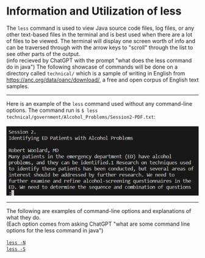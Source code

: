 # Information and Utilization of less
The `less` command is used to view Java source code files, log files, or any other text-based files in the terminal and 
is best used when there are a lot of files to be viewed. The terminal will display one screen worth of info and can be traversed 
through with the arrow keys to "scroll" through the list to see other parts of the output.  
(info recieved by ChatGPT with the prompt "what does the less command do in java")
The following showcase of commands will be done on a directory called `technical/` which is a sample of writing in English 
from https://anc.org/data/oanc/download/, a free and open corpus of English text samples.  

---
Here is an example of the `less` command used without any command-line options. The command run is `$ less technical/government/Alcohol_Problems/Session2-PDF.txt`:  
\
![sa](lab3_less.png)

---
The following are examples of command-line options and explanations of what they do.  
(Each option comes from asking ChatGPT "what are some command line options for the less command in java")

[`less -N`](lab3_less_-N.md)  
[`less -S`](lab3_less_-S.md)
